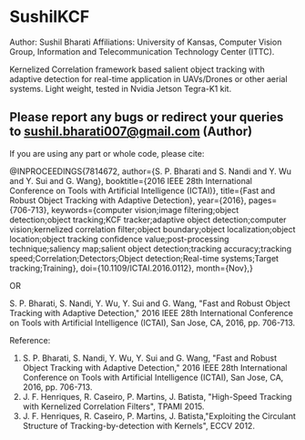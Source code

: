 # SushilKCF

Author: Sushil Bharati
Affiliations: University of Kansas, Computer Vision Group, Information and Telecommunication Technology Center (ITTC). 

Kernelized Correlation framework based salient object tracking with adaptive detection for real-time application in UAVs/Drones or other aerial systems. Light weight, tested in Nvidia Jetson Tegra-K1 kit.  

## Please report any bugs or redirect your queries to sushil.bharati007@gmail.com (Author)

If you are using any part or whole code, please cite:

@INPROCEEDINGS{7814672,
author={S. P. Bharati and S. Nandi and Y. Wu and Y. Sui and G. Wang},
booktitle={2016 IEEE 28th International Conference on Tools with Artificial Intelligence (ICTAI)},
title={Fast and Robust Object Tracking with Adaptive Detection},
year={2016},
pages={706-713},
keywords={computer vision;image filtering;object detection;object tracking;KCF tracker;adaptive object detection;computer vision;kernelized correlation filter;object boundary;object localization;object location;object tracking confidence value;post-processing technique;saliency map;salient object detection;tracking accuracy;tracking speed;Correlation;Detectors;Object detection;Real-time systems;Target tracking;Training},
doi={10.1109/ICTAI.2016.0112},
month={Nov},}

OR

S. P. Bharati, S. Nandi, Y. Wu, Y. Sui and G. Wang, "Fast and Robust Object Tracking with Adaptive Detection," 2016 IEEE 28th International Conference on Tools with Artificial Intelligence (ICTAI), San Jose, CA, 2016, pp. 706-713.



Reference:
1. S. P. Bharati, S. Nandi, Y. Wu, Y. Sui and G. Wang, "Fast and Robust Object Tracking with Adaptive Detection," 2016 IEEE 28th International Conference on Tools with Artificial Intelligence (ICTAI), San Jose, CA, 2016, pp. 706-713.
2. J. F. Henriques, R. Caseiro, P. Martins, J. Batista, "High-Speed Tracking with Kernelized Correlation Filters", TPAMI 2015.
3. J. F. Henriques, R. Caseiro, P. Martins, J. Batista,"Exploiting the Circulant Structure of Tracking-by-detection with Kernels", ECCV 2012.
